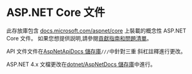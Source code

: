 # <a name="aspnet-core-docs"></a>ASP.NET Core 文件

此存放庫包含 [docs.microsoft.com/aspnet/core](https://docs.microsoft.com/aspnet/core) 上裝載的概念性 ASP.NET Core 文件。 如果您想提供説明,請參閱[貢獻指南](CONTRIBUTING.md)[和問題清單](https://github.com/dotnet/AspNetCore.Docs/issues)。

API 文件文件在[AspNetApiDocs 儲存庫](https://github.com/dotnet/AspNetApiDocs)`///`中針對三重 斜杠註釋進行更改。

ASP.NET 4.x 文檔更改在[dotnet/AspNetDocs 儲存庫](https://github.com/dotnet/AspNetDocs)中進行。

